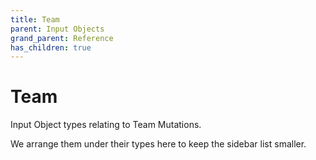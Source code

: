 ```yaml
---
title: Team
parent: Input Objects
grand_parent: Reference
has_children: true
---
```


# Team

Input Object types relating to Team Mutations.

We arrange them under their types here to keep the sidebar list smaller.

